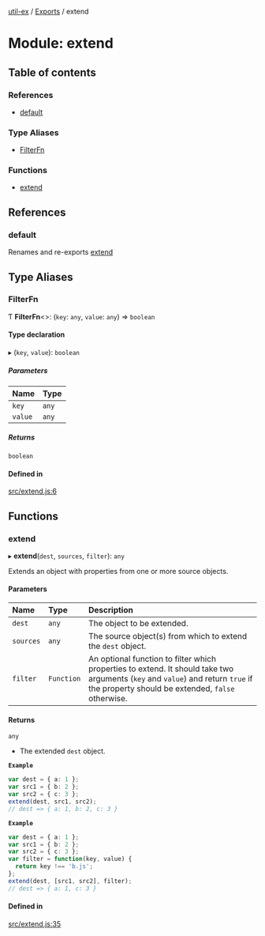 [util-ex](../README.md) / [Exports](../modules.md) / extend

# Module: extend

## Table of contents

### References

- [default](extend.md#default-1)

### Type Aliases

- [FilterFn](extend.md#filterfn)

### Functions

- [extend](extend.md#extend)

## References

### default

Renames and re-exports [extend](extend.md#extend)

## Type Aliases

### FilterFn

Ƭ **FilterFn**\<\>: (`key`: `any`, `value`: `any`) => `boolean`

#### Type declaration

▸ (`key`, `value`): `boolean`

##### Parameters

| Name | Type |
| :------ | :------ |
| `key` | `any` |
| `value` | `any` |

##### Returns

`boolean`

#### Defined in

[src/extend.js:6](https://github.com/snowyu/util-ex.js/blob/5250ebf/src/extend.js#L6)

## Functions

### extend

▸ **extend**(`dest`, `sources`, `filter`): `any`

Extends an object with properties from one or more source objects.

#### Parameters

| Name | Type | Description |
| :------ | :------ | :------ |
| `dest` | `any` | The object to be extended. |
| `sources` | `any` | The source object(s) from which to extend the `dest` object. |
| `filter` | `Function` | An optional function to filter which properties to extend. It should take two arguments (`key` and `value`) and return `true` if the property should be extended, `false` otherwise. |

#### Returns

`any`

- The extended `dest` object.

**`Example`**

```ts
var dest = { a: 1 };
var src1 = { b: 2 };
var src2 = { c: 3 };
extend(dest, src1, src2);
// dest => { a: 1, b: 2, c: 3 }
```

**`Example`**

```ts
var dest = { a: 1 };
var src1 = { b: 2 };
var src2 = { c: 3 };
var filter = function(key, value) {
  return key !== 'b.js';
};
extend(dest, [src1, src2], filter);
// dest => { a: 1, c: 3 }
```

#### Defined in

[src/extend.js:35](https://github.com/snowyu/util-ex.js/blob/5250ebf/src/extend.js#L35)

